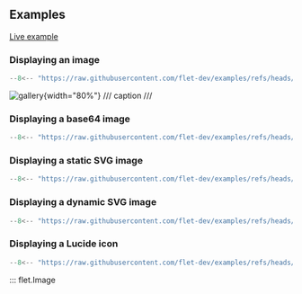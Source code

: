 ## Examples

[Live example](https://flet-controls-gallery.fly.dev/displays/image)

### Displaying an image

```python
--8<-- "https://raw.githubusercontent.com/flet-dev/examples/refs/heads/v1-docs/python/controls/image/gallery.py"
```

![gallery](https://raw.githubusercontent.com/flet-dev/examples/v1-docs/python/controls/image/media/gallery.gif){width="80%"}
/// caption
///

### Displaying a base64 image

```python
--8<-- "https://raw.githubusercontent.com/flet-dev/examples/refs/heads/v1-docs/python/controls/image/base64.py"
```

### Displaying a static SVG image

```python
--8<-- "https://raw.githubusercontent.com/flet-dev/examples/refs/heads/v1-docs/python/controls/image/static-svg.py"
```

### Displaying a dynamic SVG image

```python
--8<-- "https://raw.githubusercontent.com/flet-dev/examples/refs/heads/v1-docs/python/controls/image/dynamic-svg.py"
```

### Displaying a Lucide icon

```python
--8<-- "https://raw.githubusercontent.com/flet-dev/examples/refs/heads/v1-docs/python/controls/image/lucide-icons.py"
```

::: flet.Image

